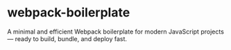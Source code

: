 # webpack-boilerplate
A minimal and efficient Webpack boilerplate for modern JavaScript projects — ready to build, bundle, and deploy fast.
